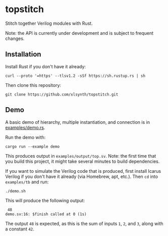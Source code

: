 # topstitch
Stitch together Verilog modules with Rust.

Note: the API is currently under development and is subject to frequent changes.

## Installation

Install Rust if you don't have it already:

```shell
curl --proto '=https' --tlsv1.2 -sSf https://sh.rustup.rs | sh
```

Then clone this repository:

```shell
git clone https://github.com/xlsynth/topstitch.git
```

## Demo

A basic demo of hierarchy, multiple instantiation, and connection is in [examples/demo.rs](examples/demo.rs).

Run the demo with:

```shell
cargo run --example demo
```

This produces output in `examples/output/top.sv`. Note: the first time that you build this project, it might take several minutes to build dependencies.

If you want to simulate the Verilog code that is produced, first install Icarus Verilog if you don't have it already (via Homebrew, apt, etc.). Then `cd` into `examples/tb` and run:

```shell
./demo.sh
```

This will produce the following output:
```shell
 48
demo.sv:16: $finish called at 0 (1s)
```

The output `48` is expected, as this is the sum of inputs `1`, `2`, and `3`, along with a constant `42`.
